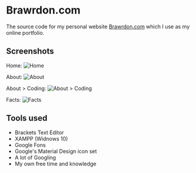# Brawrdon.com
The source code for my personal website [Brawrdon.com](http://Brawrdon.com) which I use as my online portfolio.

## Screenshots
Home: ![Home](http://brawrdon.com/assets/github/home4.png)

About: ![About](http://brawrdon.com/assets/github/about3.png)

About > Coding: ![About > Coding](http://brawrdon.com/assets/github/about-coding3.png)

Facts: ![Facts](http://brawrdon.com/assets/github/facts3.png)

## Tools used
* Brackets Text Editor
* XAMPP (Widnows 10)
* Google Fons
* Google's Material Design icon set
* A lot of Googling
* My own free time and knowledge